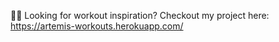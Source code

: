 💪🏻 Looking for workout inspiration? Checkout my project here:
https://artemis-workouts.herokuapp.com/
